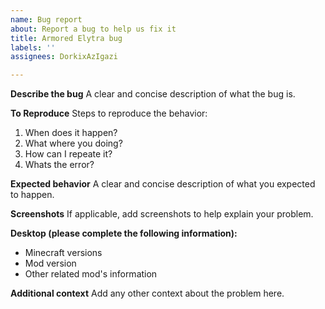 ```yaml
---
name: Bug report
about: Report a bug to help us fix it
title: Armored Elytra bug
labels: ''
assignees: DorkixAzIgazi

---
```


**Describe the bug**
A clear and concise description of what the bug is.

**To Reproduce**
Steps to reproduce the behavior:
1. When does it happen?
2. What where you doing?
3. How can I repeate it?
4. Whats the error?

**Expected behavior**
A clear and concise description of what you expected to happen.

**Screenshots**
If applicable, add screenshots to help explain your problem.

**Desktop (please complete the following information):**
 - Minecraft versions
 - Mod version
 - Other related mod's information

**Additional context**
Add any other context about the problem here.
